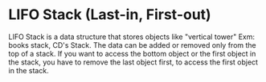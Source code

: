 # LIFO Stack (Last-in, First-out)
LIFO Stack is a data structure that stores objects like "vertical tower" Exm: books stack, CD's Stack. The data can be added or removed only from the top of a stack.
If you want to access the bottom object or the first object in the stack, you have to remove the last object first, to access the first object in the stack.
